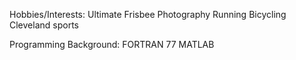 Hobbies/Interests:
Ultimate Frisbee
Photography
Running
Bicycling
Cleveland sports

Programming Background:
FORTRAN 77
MATLAB